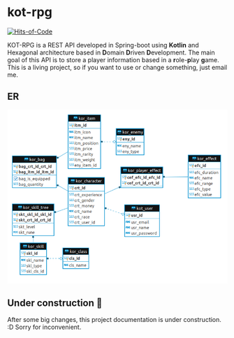 # kot-rpg

[comment]: <> ([![Build Status]&#40;https://travis-ci.org/yanBrandao/kot-rpg.svg?branch=master&#41;]&#40;https://travis-ci.org/yanBrandao/kot-rpg&#41;)
[comment]: <> ([![Coverage Status]&#40;https://coveralls.io/repos/github/yanBrandao/kot-rpg/badge.svg?branch=master&#41;]&#40;https://coveralls.io/github/yanBrandao/kot-rpg?branch=master&#41;)
[![Hits-of-Code](https://hitsofcode.com/github/yanBrandao/kot-rpg)](https://hitsofcode.com/view/github/yanBrandao/kot-rpg)

KOT-RPG is a REST API developed in Spring-boot using **Kotlin** and Hexagonal architecture based in **D**omain **D**riven **D**evelopment. The main goal of this API is to store a player information based in a **r**ole-**p**lay **g**ame. 
This is a living project, so if you want to use or change something, just email me.

## ER

![er-diagram-v3](assets/legacy/er_diagram_v3.png)


## Under construction :construction:

After some big changes, this project documentation is under construction. :D
Sorry for inconvenient.